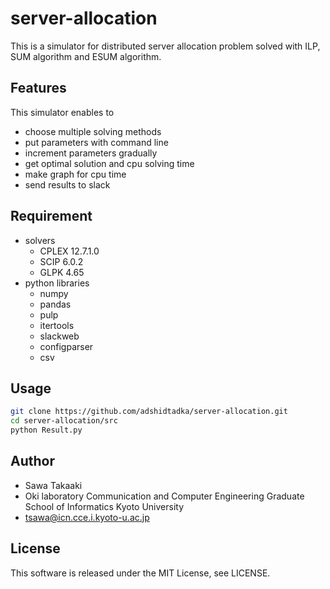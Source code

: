 # server-allocation

This is a simulator for distributed server allocation problem solved with ILP, SUM algorithm and ESUM algorithm.

## Features

This simulator enables to

- choose multiple solving methods
- put parameters with command line
- increment parameters gradually
- get optimal solution and cpu solving time
- make graph for cpu time
- send results to slack

## Requirement

- solvers
  - CPLEX 12.7.1.0
  - SCIP 6.0.2
  - GLPK 4.65
- python libraries
  - numpy
  - pandas
  - pulp
  - itertools
  - slackweb
  - configparser
  - csv

## Usage

```bash
git clone https://github.com/adshidtadka/server-allocation.git
cd server-allocation/src
python Result.py
```

## Author

- Sawa Takaaki
- Oki laboratory Communication and Computer Engineering Graduate School of Informatics Kyoto University
- tsawa@icn.cce.i.kyoto-u.ac.jp

## License

This software is released under the MIT License, see LICENSE.
